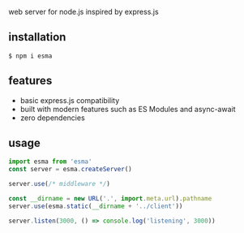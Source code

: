 web server for node.js inspired by express.js

## installation

```console
$ npm i esma
```

## features

* basic express.js compatibility
* built with modern features such as ES Modules and async-await
* zero dependencies

## usage

```js
import esma from 'esma'
const server = esma.createServer()

server.use(/* middleware */)

const __dirname = new URL('.', import.meta.url).pathname
server.use(esma.static(__dirname + '../client'))

server.listen(3000, () => console.log('listening', 3000))
```
